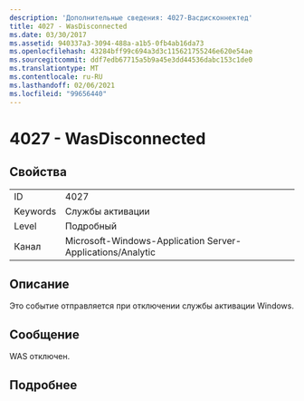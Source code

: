 ```yaml
---
description: 'Дополнительные сведения: 4027-Васдисконнектед'
title: 4027 - WasDisconnected
ms.date: 03/30/2017
ms.assetid: 940337a3-3094-488a-a1b5-0fb4ab16da73
ms.openlocfilehash: 43284bff99c694a3d3c115621755246e620e54ae
ms.sourcegitcommit: ddf7edb67715a5b9a45e3dd44536dabc153c1de0
ms.translationtype: MT
ms.contentlocale: ru-RU
ms.lasthandoff: 02/06/2021
ms.locfileid: "99656440"
---
```

# <a name="4027---wasdisconnected"></a>4027 - WasDisconnected

## <a name="properties"></a>Свойства  
  
|||  
|-|-|  
|ID|4027|  
|Keywords|Службы активации|  
|Level|Подробный|  
|Канал|Microsoft-Windows-Application Server-Applications/Analytic|  
  
## <a name="description"></a>Описание  

 Это событие отправляется при отключении службы активации Windows.  
  
## <a name="message"></a>Сообщение  

 WAS отключен.  
  
## <a name="details"></a>Подробнее
